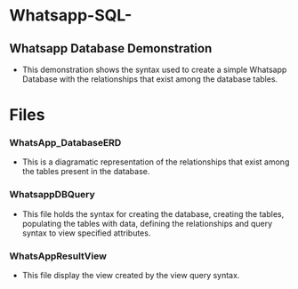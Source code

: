 # Whatsapp-SQL-
## Whatsapp Database Demonstration
* This demonstration shows the syntax used to create a simple Whatsapp Database with the relationships that exist among the database tables.
# Files
### WhatsApp_DatabaseERD
* This is a diagramatic representation of the relationships that exist among the tables present in the database.

### WhatsappDBQuery
* This file holds the syntax for creating the database, creating the tables, populating the tables with data, defining the relationships and query syntax to view specified attributes.

### WhatsAppResultView 
* This file display the view created by the view query syntax.

